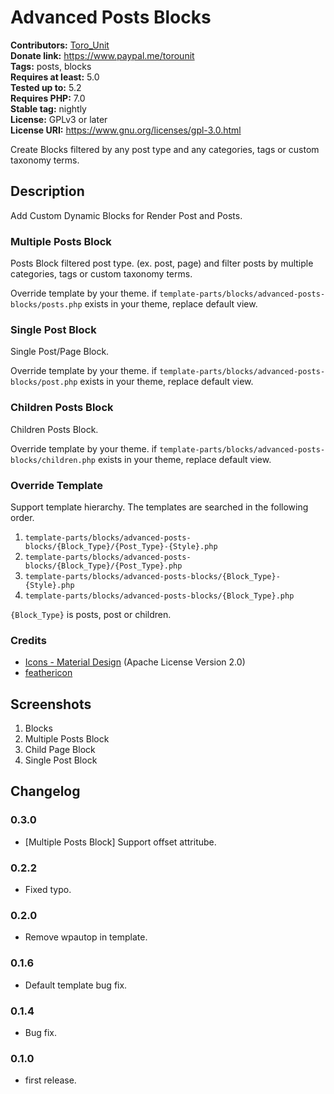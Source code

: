 # Advanced Posts Blocks #
**Contributors:** [Toro_Unit](https://profiles.wordpress.org/Toro_Unit)  
**Donate link:**       https://www.paypal.me/torounit  
**Tags:**              posts, blocks  
**Requires at least:** 5.0  
**Tested up to:**      5.2  
**Requires PHP:**      7.0  
**Stable tag:**        nightly  
**License:**           GPLv3 or later  
**License URI:**       https://www.gnu.org/licenses/gpl-3.0.html  

Create Blocks filtered by any post type and any categories, tags or custom taxonomy terms.

## Description ##

Add Custom Dynamic Blocks for Render Post and Posts.

### Multiple Posts Block ###

Posts Block filtered post type. (ex. post, page) and filter posts by multiple categories, tags or custom taxonomy terms.

Override template by your theme. if `template-parts/blocks/advanced-posts-blocks/posts.php` exists in your theme, replace default view.

### Single Post Block ###

Single Post/Page Block.

Override template by your theme. if `template-parts/blocks/advanced-posts-blocks/post.php` exists in your theme, replace default view.

### Children Posts Block ###

Children Posts Block.

Override template by your theme. if `template-parts/blocks/advanced-posts-blocks/children.php` exists in your theme, replace default view.



### Override Template ###

Support template hierarchy. The templates are searched in the following order.

1. `template-parts/blocks/advanced-posts-blocks/{Block_Type}/{Post_Type}-{Style}.php`
2. `template-parts/blocks/advanced-posts-blocks/{Block_Type}/{Post_Type}.php`
3. `template-parts/blocks/advanced-posts-blocks/{Block_Type}-{Style}.php`
4. `template-parts/blocks/advanced-posts-blocks/{Block_Type}.php`

`{Block_Type}` is posts, post or children.


### Credits ###

* [Icons - Material Design](https://material.io/tools/icons/) (Apache License Version 2.0)
* [feathericon](https://feathericon.com/)

## Screenshots ##

1. Blocks
2. Multiple Posts Block
3. Child Page Block
4. Single Post Block


## Changelog ##

### 0.3.0 ###
* [Multiple Posts Block] Support offset attritube.

### 0.2.2 ###
* Fixed typo.

### 0.2.0 ###
* Remove wpautop in template.

### 0.1.6 ###
* Default template bug fix.

### 0.1.4 ###
* Bug fix.

### 0.1.0 ###
* first release.

